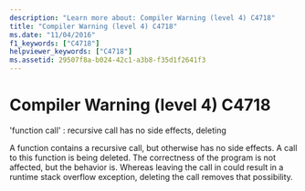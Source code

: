 ```yaml
---
description: "Learn more about: Compiler Warning (level 4) C4718"
title: "Compiler Warning (level 4) C4718"
ms.date: "11/04/2016"
f1_keywords: ["C4718"]
helpviewer_keywords: ["C4718"]
ms.assetid: 29507f8a-b024-42c1-a3b8-f35d1f2641f3
---
```

# Compiler Warning (level 4) C4718

'function call' : recursive call has no side effects, deleting

A function contains a recursive call, but otherwise has no side effects. A call to this function is being deleted. The correctness of the program is not affected, but the behavior is. Whereas leaving the call in could result in a runtime stack overflow exception, deleting the call removes that possibility.
